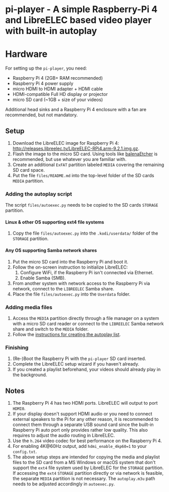 # pi-player - A simple Raspberry-Pi 4 and LibreELEC based video player with built-in autoplay

# Hardware

For setting up the `pi-player`, you need:
- Raspberry Pi 4 (2GB+ RAM recommended)
- Raspberry Pi 4 power supply
- micro HDMI to HDMI adapter + HDMI cable
- HDMI-compatible Full HD display or projector 
- micro SD card (~1GB + size of your videos)

Additional head sinks and a Raspberry Pi 4 enclosure with a fan are recommended,
but not mandatory.

## Setup

1. Download the LibreELEC image for Raspberry Pi 4:
http://releases.libreelec.tv/LibreELEC-RPi4.arm-9.2.1.img.gz.
1. Flash the image to the micro SD card. Using tools like [balenaEtcher](https://www.balena.io/etcher/) is recommended, but use whatever you are familiar with.
1. Create an additional `ExFAT` partition labeled `MEDIA` covering the remaining SD card space.
1. Put the file `files/README.md` into the top-level folder of the SD cards `MEDIA` partition.

### Adding the autoplay script
The script `files/autoexec.py` needs to be copied to the SD cards `STORAGE` partition.

#### Linux & other OS supporting ext4 file systems
1. Copy the file `files/autoexec.py` into the `.kodi/userdata/` folder of the `STORAGE` partition.

#### Any OS supporting Samba network shares
1. Put the micro SD card into the Raspberry Pi and boot it.
1. Follow the on-screen instruction to initialize LibreELEC:
    1. Configure WiFi, if the Raspberry Pi isn't connected via Ethernet.
    1. Enable Samba (SMB).
1. From another system with network access to the Raspberry Pi via network, connect to the `LIBREELEC` Samba share.
1. Place the file `files/autoexec.py` into the `Userdata` folder.

### Adding media files
1. Access the `MEDIA` partition directly through a file manager on a system with a micro SD card reader or connect to the `LIBREELEC` Samba network share and switch to the `MEDIA` folder.
1. Follow the [instructions for creating the autoplay list](files/REAMDE.md).

### Finishing
1. (Re-)Boot the Raspberry Pi with the `pi-player` SD card inserted.
1. Complete the LibreELEC setup wizard if you haven't already.
1. If you created a playlist beforehand, your videos should already play in the background.

## Notes

1. The Raspberry Pi 4 has two HDMI ports. LibreELEC will output to port `HDMI0`.
1. If your display doesn't support HDMI audio or you need to connect external speakers to the Pi for any other reason, it is recommended to connect them through a separate USB sound card since the built-in Raspberry Pi auto port only provides rather low quality. This also requires to adjust the audio routing in LibreELEC.
1. Use the `h.264` video codec for best performance on the Raspberry Pi 4.
1. For enabling 4K@60Hz output, add `hdmi_enable_4kp60=1` to your `config.txt`.
1. The above setup steps are intended for copying the media and playlist files to the SD card from a MS Windows or macOS system that don't support the `ext4` file system used by LibreELEC for the `STORAGE` partition. If accessing the `ext4` `STORAGE` partition directly or via network is feasible, the separate `MEDIA` partition is not necessary. The `autoplay.m3u` path needs to be adjusted accordingly in `autoexec.py`.
